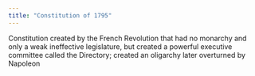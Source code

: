 ```yaml
---
title: "Constitution of 1795"
---
```

Constitution created by the French Revolution that had no monarchy and only a weak ineffective legislature, but created a powerful executive committee called the Directory; created an oligarchy later overturned by Napoleon


